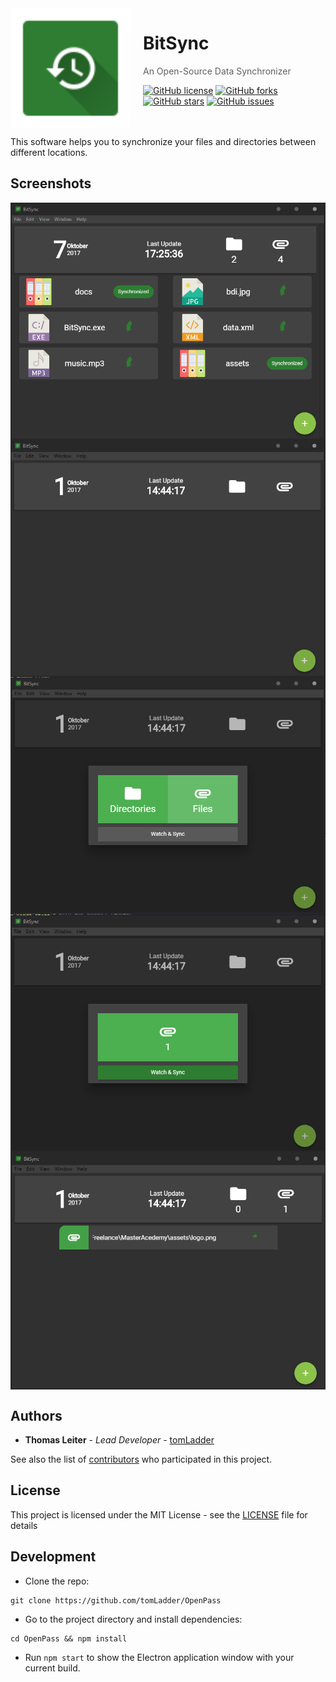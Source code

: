 <img src="https://github.com/tomLadder/BitSync/blob/master/BitSync/src/assets/icon_square_green.svg" align="left" width="192px" height="192px"/>
<img align="left" width="0" height="192px" hspace="10"/>

# BitSync
> An Open-Source Data Synchronizer

[![GitHub license](https://img.shields.io/badge/license-MIT-blue.svg?style=flat-square)](https://github.com/tomLadder/BitSync/blob/master/LICENSE)
[![GitHub forks](https://img.shields.io/github/forks/tomLadder/OpenPass.svg?style=flat-square)](https://github.com/tomLadder/BitSync/network)
[![GitHub stars](https://img.shields.io/github/stars/tomLadder/OpenPass.svg?style=flat-square)](https://github.com/tomLadder/BitSync/stargazers)
[![GitHub issues](https://img.shields.io/github/issues/tomLadder/OpenPass.svg?style=flat-square)](https://github.com/tomLadder/BitSync/issues)

</br>
</br>
This software helps you to synchronize your files and directories between different locations.

## Screenshots
<img src="https://github.com/tomLadder/BitSync/blob/master/img/5.png" align="center"/>
<img src="https://github.com/tomLadder/BitSync/blob/master/img/1.png" align="center"/>
<img src="https://github.com/tomLadder/BitSync/blob/master/img/2.png" align="center"/>
<img src="https://github.com/tomLadder/BitSync/blob/master/img/3.png" align="center"/>
<img src="https://github.com/tomLadder/BitSync/blob/master/img/4.png" align="center"/>

<br>

## Authors

* **Thomas Leiter** - *Lead Developer* - [tomLadder](https://github.com/tomLadder)

See also the list of [contributors](https://github.com/tomLadder/OpenPass/contributors) who participated in this project.

## License

This project is licensed under the MIT License - see the [LICENSE](LICENSE) file for details

## Development

- Clone the repo:
```
git clone https://github.com/tomLadder/OpenPass
```

- Go to the project directory and install dependencies: 
```
cd OpenPass && npm install
```

- Run `npm start` to show the Electron application window with your current build.
